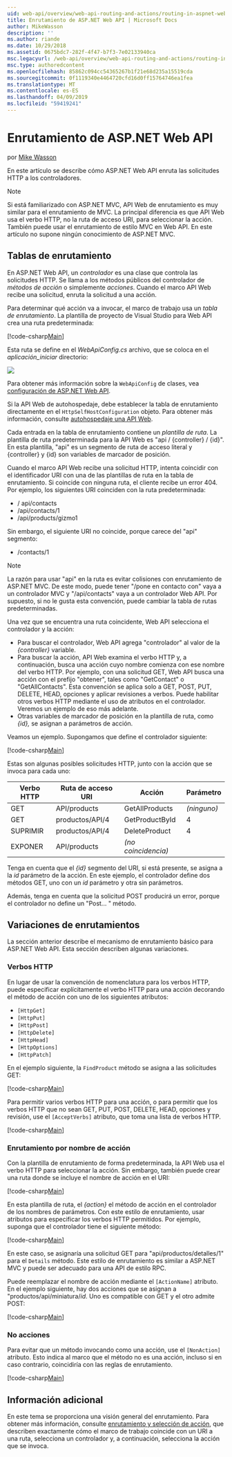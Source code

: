 ```yaml
---
uid: web-api/overview/web-api-routing-and-actions/routing-in-aspnet-web-api
title: Enrutamiento de ASP.NET Web API | Microsoft Docs
author: MikeWasson
description: ''
ms.author: riande
ms.date: 10/29/2018
ms.assetid: 0675bdc7-282f-4f47-b7f3-7e02133940ca
msc.legacyurl: /web-api/overview/web-api-routing-and-actions/routing-in-aspnet-web-api
msc.type: authoredcontent
ms.openlocfilehash: 85862c094cc54365267b1f21e68d235a15519cda
ms.sourcegitcommit: 0f1119340e4464720cfd16d0ff15764746ea1fea
ms.translationtype: MT
ms.contentlocale: es-ES
ms.lasthandoff: 04/09/2019
ms.locfileid: "59419241"
---
```

# <a name="routing-in-aspnet-web-api"></a>Enrutamiento de ASP.NET Web API

por [Mike Wasson](https://github.com/MikeWasson)

En este artículo se describe cómo ASP.NET Web API enruta las solicitudes HTTP a los controladores.

> [!NOTE]
> Si está familiarizado con ASP.NET MVC, API Web de enrutamiento es muy similar para el enrutamiento de MVC. La principal diferencia es que API Web usa el verbo HTTP, no la ruta de acceso URI, para seleccionar la acción. También puede usar el enrutamiento de estilo MVC en Web API. En este artículo no supone ningún conocimiento de ASP.NET MVC.

## <a name="routing-tables"></a>Tablas de enrutamiento

En ASP.NET Web API, un *controlador* es una clase que controla las solicitudes HTTP. Se llama a los métodos públicos del controlador de *métodos de acción* o simplemente *acciones*. Cuando el marco API Web recibe una solicitud, enruta la solicitud a una acción.

Para determinar qué acción va a invocar, el marco de trabajo usa un *tabla de enrutamiento*. La plantilla de proyecto de Visual Studio para Web API crea una ruta predeterminada:

[!code-csharp[Main](routing-in-aspnet-web-api/samples/sample1.cs)]

Esta ruta se define en el *WebApiConfig.cs* archivo, que se coloca en el *aplicación\_iniciar* directorio:

![](routing-in-aspnet-web-api/_static/image1.png)

Para obtener más información sobre la `WebApiConfig` de clases, vea [configuración de ASP.NET Web API](../advanced/configuring-aspnet-web-api.md).

Si la API Web de autohospedaje, debe establecer la tabla de enrutamiento directamente en el `HttpSelfHostConfiguration` objeto. Para obtener más información, consulte [autohospedaje una API Web](../older-versions/self-host-a-web-api.md).

Cada entrada en la tabla de enrutamiento contiene un *plantilla de ruta*. La plantilla de ruta predeterminada para la API Web es &quot;api / {controller} / {id}&quot;. En esta plantilla, &quot;api&quot; es un segmento de ruta de acceso literal y {controller} y {id} son variables de marcador de posición.

Cuando el marco API Web recibe una solicitud HTTP, intenta coincidir con el identificador URI con una de las plantillas de ruta en la tabla de enrutamiento. Si coincide con ninguna ruta, el cliente recibe un error 404. Por ejemplo, los siguientes URI coinciden con la ruta predeterminada:

- / api/contacts
- /api/contacts/1
- /api/products/gizmo1

Sin embargo, el siguiente URI no coincide, porque carece del &quot;api&quot; segmento:

- /contacts/1

> [!NOTE]
> La razón para usar "api" en la ruta es evitar colisiones con enrutamiento de ASP.NET MVC. De este modo, puede tener &quot;/pone en contacto con&quot; vaya a un controlador MVC y &quot;/api/contacts&quot; vaya a un controlador Web API. Por supuesto, si no le gusta esta convención, puede cambiar la tabla de rutas predeterminadas.

Una vez que se encuentra una ruta coincidente, Web API selecciona el controlador y la acción:

- Para buscar el controlador, Web API agrega &quot;controlador&quot; al valor de la *{controller}* variable.
- Para buscar la acción, API Web examina el verbo HTTP y, a continuación, busca una acción cuyo nombre comienza con ese nombre del verbo HTTP. Por ejemplo, con una solicitud GET, Web API busca una acción con el prefijo &quot;obtener&quot;, tales como &quot;GetContact&quot; o &quot;GetAllContacts&quot;. Esta convención se aplica solo a GET, POST, PUT, DELETE, HEAD, opciones y aplicar revisiones a verbos. Puede habilitar otros verbos HTTP mediante el uso de atributos en el controlador. Veremos un ejemplo de eso más adelante.
- Otras variables de marcador de posición en la plantilla de ruta, como *{id},* se asignan a parámetros de acción.

Veamos un ejemplo. Supongamos que define el controlador siguiente:

[!code-csharp[Main](routing-in-aspnet-web-api/samples/sample2.cs)]

Estas son algunas posibles solicitudes HTTP, junto con la acción que se invoca para cada uno:

| Verbo HTTP | Ruta de acceso URI | Acción | Parámetro |
| --- | --- | --- | --- |
| GET | API/products | GetAllProducts | *(ninguno)* |
| GET | productos/API/4 | GetProductById | 4 |
| SUPRIMIR | productos/API/4 | DeleteProduct | 4 |
| EXPONER | API/products | *(no coincidencia)* |  |

Tenga en cuenta que el *{id}* segmento del URI, si está presente, se asigna a la *id* parámetro de la acción. En este ejemplo, el controlador define dos métodos GET, uno con un *id* parámetro y otra sin parámetros.

Además, tenga en cuenta que la solicitud POST producirá un error, porque el controlador no define un &quot;Post... &quot; método.

## <a name="routing-variations"></a>Variaciones de enrutamientos

La sección anterior describe el mecanismo de enrutamiento básico para ASP.NET Web API. Esta sección describen algunas variaciones.

### <a name="http-verbs"></a>Verbos HTTP

En lugar de usar la convención de nomenclatura para los verbos HTTP, puede especificar explícitamente el verbo HTTP para una acción decorando el método de acción con uno de los siguientes atributos:

- `[HttpGet]`
- `[HttpPut]`
- `[HttpPost]`
- `[HttpDelete]`
- `[HttpHead]`
- `[HttpOptions]`
- `[HttpPatch]`

En el ejemplo siguiente, la `FindProduct` método se asigna a las solicitudes GET:

[!code-csharp[Main](routing-in-aspnet-web-api/samples/sample3.cs)]

Para permitir varios verbos HTTP para una acción, o para permitir que los verbos HTTP que no sean GET, PUT, POST, DELETE, HEAD, opciones y revisión, use el `[AcceptVerbs]` atributo, que toma una lista de verbos HTTP.

[!code-csharp[Main](routing-in-aspnet-web-api/samples/sample4.cs)]

<a id="routing_by_action_name"></a>
### <a name="routing-by-action-name"></a>Enrutamiento por nombre de acción

Con la plantilla de enrutamiento de forma predeterminada, la API Web usa el verbo HTTP para seleccionar la acción. Sin embargo, también puede crear una ruta donde se incluye el nombre de acción en el URI:

[!code-csharp[Main](routing-in-aspnet-web-api/samples/sample5.cs)]

En esta plantilla de ruta, el *{action}* el método de acción en el controlador de los nombres de parámetros. Con este estilo de enrutamiento, usar atributos para especificar los verbos HTTP permitidos. Por ejemplo, suponga que el controlador tiene el siguiente método:

[!code-csharp[Main](routing-in-aspnet-web-api/samples/sample6.cs)]

En este caso, se asignaría una solicitud GET para "api/productos/detalles/1" para el `Details` método. Este estilo de enrutamiento es similar a ASP.NET MVC y puede ser adecuado para una API de estilo RPC.

Puede reemplazar el nombre de acción mediante el `[ActionName]` atributo. En el ejemplo siguiente, hay dos acciones que se asignan a &quot;productos/api/miniatura/*id*. Uno es compatible con GET y el otro admite POST:

[!code-csharp[Main](routing-in-aspnet-web-api/samples/sample7.cs)]

### <a name="non-actions"></a>No acciones

Para evitar que un método invocando como una acción, use el `[NonAction]` atributo. Esto indica al marco que el método no es una acción, incluso si en caso contrario, coincidiría con las reglas de enrutamiento.

[!code-csharp[Main](routing-in-aspnet-web-api/samples/sample8.cs)]

## <a name="further-reading"></a>Información adicional

En este tema se proporciona una visión general del enrutamiento. Para obtener más información, consulte [enrutamiento y selección de acción](routing-and-action-selection.md), que describen exactamente cómo el marco de trabajo coincide con un URI a una ruta, selecciona un controlador y, a continuación, selecciona la acción que se invoca.
